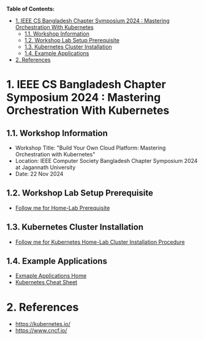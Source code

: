 **Table of Contents:**
- [1. IEEE CS Bangladesh Chapter Symposium 2024 : Mastering Orchestration With Kubernetes](#1-ieee-cs-bangladesh-chapter-symposium-2024--mastering-orchestration-with-kubernetes)
  - [1.1. Workshop Information](#11-workshop-information)
  - [1.2. Workshop Lab Setup Prerequisite](#12-workshop-lab-setup-prerequisite)
  - [1.3. Kubernetes Cluster Installation](#13-kubernetes-cluster-installation)
  - [1.4. Example Applications](#14-example-applications)
- [2. References](#2-references)


# 1. IEEE CS Bangladesh Chapter Symposium 2024 : Mastering Orchestration With Kubernetes

## 1.1. Workshop Information
- Workshop Title: "Build Your Own Cloud Platform: Mastering Orchestration with Kubernetes"
- Location: IEEE Computer Society Bangladesh Chapter Symposium 2024 at Jagannath University
- Date: 22 Nov 2024


## 1.2. Workshop Lab Setup Prerequisite
- [Follow me for Home-Lab Prerequisite](./installation/home-lab-preparation/README.md)


## 1.3. Kubernetes Cluster Installation

- [Follow me for Kubernetes Home-Lab Cluster Installation Procedure](./installation/kubernetes-lab-setup/READEME.md)


## 1.4. Example Applications

- [Exmaple Applications Home](./example-applications/README.md)
- [Kubernetes Cheat Sheet](./docs/kubernetes-cheatsheet.md)



# 2. References
- https://kubernetes.io/
- https://www.cncf.io/